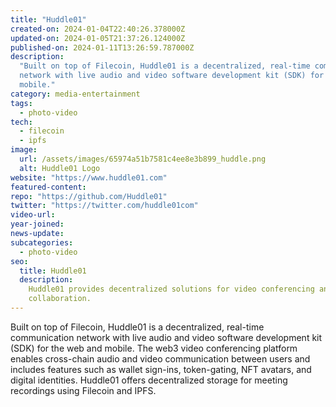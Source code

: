 ```yaml
---
title: "Huddle01"
created-on: 2024-01-04T22:40:26.378000Z
updated-on: 2024-01-05T21:37:26.124000Z
published-on: 2024-01-11T13:26:59.787000Z
description:
  "Built on top of Filecoin, Huddle01 is a decentralized, real-time communication
  network with live audio and video software development kit (SDK) for the web and
  mobile."
category: media-entertainment
tags:
  - photo-video
tech:
  - filecoin
  - ipfs
image:
  url: /assets/images/65974a51b7581c4ee8e3b899_huddle.png
  alt: Huddle01 Logo
website: "https://www.huddle01.com"
featured-content:
repo: "https://github.com/Huddle01"
twitter: "https://twitter.com/huddle01com"
video-url:
year-joined:
news-update:
subcategories:
  - photo-video
seo:
  title: Huddle01
  description:
    Huddle01 provides decentralized solutions for video conferencing and
    collaboration.
---
```


Built on top of Filecoin, Huddle01 is a decentralized, real-time communication network with live audio and video software development kit (SDK) for the web and mobile. The web3 video conferencing platform enables cross-chain audio and video communication between users and includes features such as wallet sign-ins, token-gating, NFT avatars, and digital identities. Huddle01 offers decentralized storage for meeting recordings using Filecoin and IPFS.
